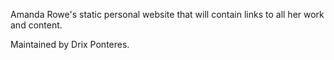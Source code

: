 Amanda Rowe's static personal website that will contain links to all her work and content.

Maintained by Drix Ponteres.